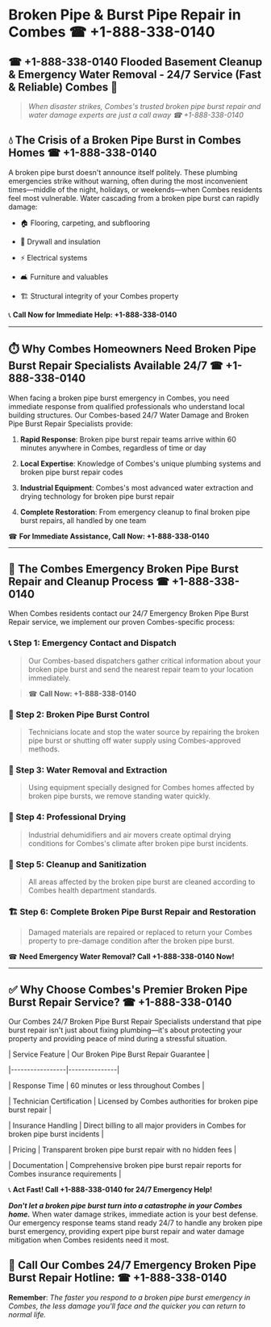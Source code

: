 # Broken Pipe & Burst Pipe Repair in Combes ☎ +1-888-338-0140  
## ☎ +1-888-338-0140 Flooded Basement Cleanup & Emergency Water Removal - 24/7 Service (Fast & Reliable) Combes 🚨  

> *When disaster strikes, Combes's trusted broken pipe burst repair and water damage experts are just a call away ☎ +1-888-338-0140*  

## 💧 The Crisis of a Broken Pipe Burst in Combes Homes ☎ +1-888-338-0140  

A broken pipe burst doesn't announce itself politely. These plumbing emergencies strike without warning, often during the most inconvenient times—middle of the night, holidays, or weekends—when Combes residents feel most vulnerable. Water cascading from a broken pipe burst can rapidly damage:  

* 🏠 Flooring, carpeting, and subflooring  
* 🧱 Drywall and insulation  
* ⚡ Electrical systems  
* 🛋️ Furniture and valuables  
* 🏗️ Structural integrity of your Combes property  

📞 **Call Now for Immediate Help: +1-888-338-0140**  

---  

## ⏱️ Why Combes Homeowners Need Broken Pipe Burst Repair Specialists Available 24/7 ☎ +1-888-338-0140  

When facing a broken pipe burst emergency in Combes, you need immediate response from qualified professionals who understand local building structures. Our Combes-based 24/7 Water Damage and Broken Pipe Burst Repair Specialists provide:  

1. **Rapid Response**: Broken pipe burst repair teams arrive within 60 minutes anywhere in Combes, regardless of time or day  
2. **Local Expertise**: Knowledge of Combes's unique plumbing systems and broken pipe burst repair codes  
3. **Industrial Equipment**: Combes's most advanced water extraction and drying technology for broken pipe burst repair  
4. **Complete Restoration**: From emergency cleanup to final broken pipe burst repairs, all handled by one team  

☎ **For Immediate Assistance, Call Now: +1-888-338-0140**  

---  

## 🔧 The Combes Emergency Broken Pipe Burst Repair and Cleanup Process ☎ +1-888-338-0140  

When Combes residents contact our 24/7 Emergency Broken Pipe Burst Repair service, we implement our proven Combes-specific process:  

### 📞 Step 1: Emergency Contact and Dispatch  
> Our Combes-based dispatchers gather critical information about your broken pipe burst and send the nearest repair team to your location immediately.  
> ☎ **Call Now: +1-888-338-0140**  

### 🚿 Step 2: Broken Pipe Burst Control  
> Technicians locate and stop the water source by repairing the broken pipe burst or shutting off water supply using Combes-approved methods.  

### 🌊 Step 3: Water Removal and Extraction  
> Using equipment specially designed for Combes homes affected by broken pipe bursts, we remove standing water quickly.  

### 💨 Step 4: Professional Drying  
> Industrial dehumidifiers and air movers create optimal drying conditions for Combes's climate after broken pipe burst incidents.  

### 🧼 Step 5: Cleanup and Sanitization  
> All areas affected by the broken pipe burst are cleaned according to Combes health department standards.  

### 🏗️ Step 6: Complete Broken Pipe Burst Repair and Restoration  
> Damaged materials are repaired or replaced to return your Combes property to pre-damage condition after the broken pipe burst.  

☎ **Need Emergency Water Removal? Call +1-888-338-0140 Now!**  

---  

## ✅ Why Choose Combes's Premier Broken Pipe Burst Repair Service? ☎ +1-888-338-0140  

Our Combes 24/7 Broken Pipe Burst Repair Specialists understand that pipe burst repair isn't just about fixing plumbing—it's about protecting your property and providing peace of mind during a stressful situation.  

| Service Feature | Our Broken Pipe Burst Repair Guarantee |  
|-----------------|---------------|  
| Response Time | 60 minutes or less throughout Combes |  
| Technician Certification | Licensed by Combes authorities for broken pipe burst repair |  
| Insurance Handling | Direct billing to all major providers in Combes for broken pipe burst incidents |  
| Pricing | Transparent broken pipe burst repair with no hidden fees |  
| Documentation | Comprehensive broken pipe burst repair reports for Combes insurance requirements |  

📞 **Act Fast! Call +1-888-338-0140 for 24/7 Emergency Help!**  

***Don't let a broken pipe burst turn into a catastrophe in your Combes home.*** When water damage strikes, immediate action is your best defense. Our emergency response teams stand ready 24/7 to handle any broken pipe burst emergency, providing expert pipe burst repair and water damage mitigation when Combes residents need it most.  

## 📱 Call Our Combes 24/7 Emergency Broken Pipe Burst Repair Hotline: ☎ +1-888-338-0140  

**Remember**: *The faster you respond to a broken pipe burst emergency in Combes, the less damage you'll face and the quicker you can return to normal life.*